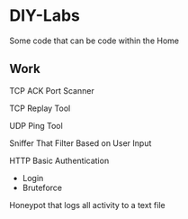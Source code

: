 # DIY-Labs
Some code that can be code within the Home

## Work
TCP ACK Port Scanner

TCP Replay Tool

UDP Ping Tool

Sniffer That Filter Based on User Input

HTTP Basic Authentication
* Login
* Bruteforce
  
Honeypot that logs all activity to a text file
